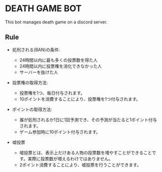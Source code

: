 # DEATH GAME BOT

This bot manages death game on a discord server.

## Rule

- 処刑される(BAN)の条件:
  - 24時間以内に最も多くの投票数を得た人
  - 24時間以内に投票権を消化できなかった人
  - サーバーを抜けた人

- 投票権の取得方法:
  - 投票権を1つ、毎日付与されます。
  - 10ポイントを消費することにより、投票権を1つ付与されます。

- ポイントの取得方法:
  - 誰が処刑されるか1日に1回予測でき、その予測が当たると1ポイント付与されます。
  - ゲーム参加時に10ポイント付与されます。

- 嘘投票
  - 嘘投票とは、表示上だけある人物の投票数を増やすことができることです。実際に投票数が増えるわけではありません。
  - 2ポイント消費することにより、嘘投票を行うことができます。

